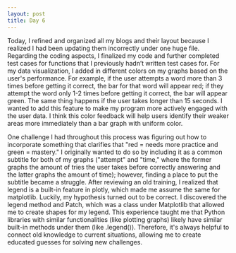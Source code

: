 ```yaml
---
layout: post
title: Day 6
---
```


Today, I refined and organized all my blogs and their layout because I realized I had been updating them incorrectly under one huge file. Regarding the coding aspects, I finalized my code and further completed test cases for functions that I previously hadn’t written test cases for. For my data visualization, I added in different colors on my graphs based on the user's performance. For example, if the user attempts a word more than 3 times before getting it correct, the bar for that word will appear red; if they attempt the word only 1-2 times before getting it correct, the bar will appear green. The same thing happens if the user takes longer than 15 seconds. I wanted to add this feature to make my program more actively engaged with the user data. I think this color feedback will help users identify their weaker areas more immediately than a bar graph with uniform color. 

One challenge I had throughout this process was figuring out how to incorporate something that clarifies that "red = needs more practice and green = mastery." I originally wanted to do so by including it as a common subtitle for both of my graphs ("attempt" and "time," where the former graphs the amount of tries the user takes before correctly answering and the latter graphs the amount of time); however, finding a place to put the subtitle became a struggle. After reviewing an old training, I realized that legend is a built-in feature in plotly, which made me assume the same for matplotlib. Luckily, my hypothesis turned out to be correct. I discovered the legend method and Patch, which was a class under Matplotlib that allowed me to create shapes for my legend. This experience taught me that Python libraries with similar functionalities (like plotting graphs) likely have similar built-in methods under them (like .legend()). Therefore, it's always helpful to connect old knowledge to current situations, allowing me to create educated guesses for solving new challenges. 
